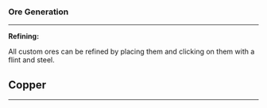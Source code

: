 ### Ore Generation
***
**Refining:**

All custom ores can be refined by placing them and clicking on them with a flint and steel.

## Copper
***
